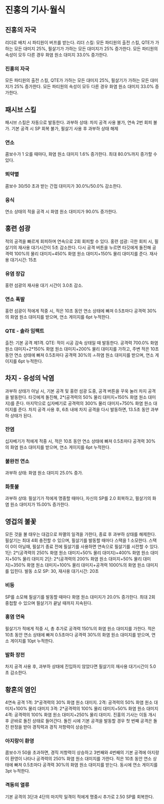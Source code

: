# 진홍의 기사·월식

## 진홍의 자국

리더로 배치 시 파티원이 버프를 받는다.
리더 스킬: 모든 파티원의 출전 스킬, QTE가 가하는 모든 대미지 25%, 필살기가 가하는 모든 대미지가 25% 증가한다. 모든 파티원의 속성이 모두 다른 경우 화염 원소 대미지 33.0% 증가한다.

### 진홍의 자국

모든 파티원의 출전 스킬, QTE가 가하는 모든 대미지 25%, 필살기가 가하는 모든 대미지가 25% 증가한다. 모든 파티원의 속성이 모두 다른 경우 화염 원소 대미지 33.0% 증가한다.

## 패시브 스킬

패시브 스킬은 자동으로 발동한다.
과부하 상태: 차지 공격 사용 불가, 연속 2번 회피 불가. 기본 공격 시 SP 회복 불가, 필살기 사용 후 과부하 상태 해제

### 연소

콤보수가 1 오를 때마다, 화염 원소 대미지 1.6% 증가한다. 최대 80.0%까지 증가할 수 있다.

### 뙤약볕

콤보수 30/50 초과
받는 간접 대미지가 30.0%/50.0% 감소한다.

### 융식

연소 상태의 적을 공격 시 화염 원소 대미지가 90.0% 증가한다.

## 홍련 섬광

적의 공격을 빠르게 회피하며 연속으로 2회 회피할 수 있다.
홍련 섬광: 극한 회피 시, 필살기의 재사용 대기시간이 5초 감소한다. 다시 공격 버튼을 누르면 타깃에게 돌진해 공격력 100%의 물리 대미지+450% 화염 원소 대미지+150% 물리 대미지를 준다. 재사용 대기시간: 15초

### 유염 장갑

홍련 섬광의 재사용 대기 시간이 3.0초 감소.

### 연소 폭발

홍련 섬광이 적에게 적중 시, 적은 10초 동안 연소 상태에 빠져 0.5초마다 공격력 30%의 화염 원소 대미지를 받으며, 연소 게이지를 6pt 누적한다.

### QTE - 솔라 임팩트

출전: 기본 공격 제1격. QTE: 적이 시공 감속 상태일 때 발동한다. 공격력 700.0% 화염 원소 대미지+2\*150% 화염 원소 대미지+200% 물리 대미지를 가하고, 주변 적은 10초 동안 연소 상태에 빠져 0.5초마다 공격력 30%의 ㅗ하염 원소 대미지를 받으며, 연소 게이지를 6pt 누적한다.

## 차지 - 유성의 낙염

과부하 상태가 아닐 시, 기본 공격 및 홍련 섬광 도중, 공격 버튼을 꾸욱 눌러 차지 공격을 발동한다.
타깃에게 돌진해, 2\*(공격력의 50% 물리 대미지+150% 화염 원소 대미지)를 준다. 마지막으로 십자베기로 공격력의 300% 물리 대미지+750% 화염 원소 대미지를 준다.
차지 공격 사용 후, 6초 내에 차지 공격을 다시 발동하면, 13.5초 동안 과부하 상태가 된다.

### 잔염

십자베기가 적에게 적중 시, 적은 10초 동안 연소 상태에 빠져 0.5초마다 공격력 30%의 화염 원소 대미지를 받으며, 연소 게이지를 6pt 누적한다.

### 불완전 연소

과부하 상태: 화염 원소 대미지 25.0% 증가.

### 화톳불

과부하 상태: 필살기가 적에게 명중할 때마다, 자신의 SP를 2.0 회복하고, 필살기의 화염 원소 대미지가 15.00% 증가한다.

## 영겁의 불꽃

모든 것을 불 태우는 대검으로 파멸의 일격을 가한다, 종료 후 과부하 상태를 해제한다.
필살기는 최대 4회 충전할 수 있으며, 필살기를 발동할 때마다 스택을 1 소모한다. 스택이 0이 아닐때, 필살기 종료 전에 필살기를 사용하면 연속으로 필살기를 시전할 수 있다.
1단: 2\*(공격력의 250% 화염 원소 대미지+50% 물리 대미지)+400% 화염 원소 대미지+50% 물리 대미지
2단: 2\*(공격력의 200% 화염 원소 대미지+50% 물리 대미지)+350% 화염 원소 대미지+100% 물리 대미지+공격력 1000%의 화염 원소 대미지를 입힌다.
발동 소모 SP: 30, 재사용 대기시간: 20초

### 비등

SP를 소모해 필살기를 발동할 때마다 화염 원소 대미지가 20.0% 증가한다. 최대 2회 중첩할 수 있으며 필살기가 끝날 때까지 지속된다.

### 홍염 연옥

필살기가 적에게 적중 시, 총 추가로 공격력 150%의 화염 원소 대미지를 가한다. 적은 10초 동안 연소 상태에 빠져 0.5초마다 공격력 30%의 화염 원소 대미지를 받으며, 연소 게이지를 10pt 누적한다.

### 발화 장전

차지 공격 사용 후, 과부하 상태에 진입하지 않았다면 필살기의 재사용 대기시간이 5.0초 감소한다.

## 황혼의 염인

4연속 공격
1격: 3\*공격력의 30% 화염 원소 대미지.
2격: 공격력의 50% 화염 원소 대미지+100% 물리 대미지
3격: 2\*공격력의 100% 물리 대미지+50% 화염 원소 대미지
4격: 공격력의 100% 화염 원소 대미지+250% 물리 대미지.
진홍의 기사는 이동 개시 후 곧바로 돌진 상태로 들어간다. 돌진 시에 기본 공격을 발동할 경우 첫 번째 공격은 돌진 판정을 받아 경직력과 경직 저항력이 상승한다.

### 아지랑이 환영

콤보수가 50을 초과하면, 경직 저항력이 상승하고 3번째와 4번째의 기본 공격에 아지랑이 환영이 나타나 공격력의 250% 화염 원소 대미지를 가한다. 적은 10초 동안 연소 상태에 빠져 0.5초마다 공격력 30%의 화염 원소 대미지를 받는다. 동시에 연소 게이지를 3pt 누적한다.

### 격동의 열류

기본 공격의 3단과 4단의 마지막 일격이 적에게 명중시 추가로 2.50 SP를 회복한다.
